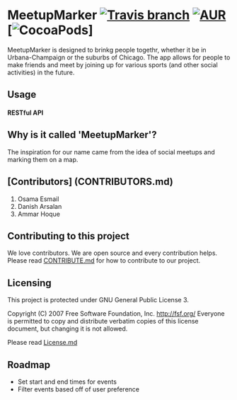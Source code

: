 # MeetupMarker [![Travis branch](https://img.shields.io/travis/rust-lang/rust/master.svg)]() [![AUR](https://img.shields.io/badge/License-GPL----3-green.svg)]() [![CocoaPods](https://img.shields.io/cocoapods/metrics/doc-percent/AFNetworking.svg)]

MeetupMarker is designed to brinkg people togethr, whether it be in Urbana-Champaign or the suburbs of Chicago. The app allows for people to make friends and meet by joining up for various sports (and other social activities) in the future.

## Usage
#### RESTful API


## Why is it called 'MeetupMarker'?
The inspiration for our name came from the idea of social meetups and marking them on a map.

## [Contributors] (CONTRIBUTORS.md)
1. Osama Esmail
2. Danish Arsalan
3. Ammar Hoque

## Contributing to this project
We love contributors. We are open source and every contribution helps. Please read [CONTRIBUTE.md](CONTRIBUTE.md) for how to contribute to our project.

## Licensing
This project is protected under GNU General Public License 3.

Copyright (C) 2007 Free Software Foundation, Inc. http://fsf.org/ Everyone is permitted to copy and distribute verbatim copies of this license document, but changing it is not allowed.

Please read [License.md](LICENSE.md)

## Roadmap
* Set start and end times for events
* Filter events based off of user preference

